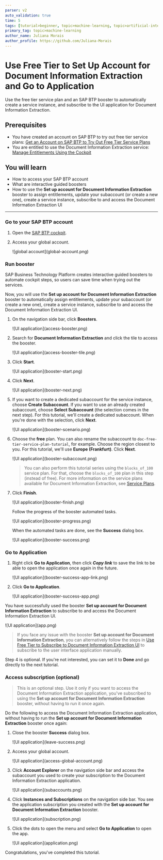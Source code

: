 ```yaml
---
parser: v2
auto_validation: true
time: 5
tags: [tutorial>beginner, topic>machine-learning, topic>artificial-intelligence, topic>cloud, software-product>sap-business-technology-platform, software-product>sap-ai-services, software-product>document-information-extraction, tutorial>free-tier]
primary_tag: topic>machine-learning
author_name: Juliana Morais
author_profile: https://github.com/Juliana-Morais
---
```


# Use Free Tier to Set Up Account for Document Information Extraction and Go to Application
<!-- description --> Use the free tier service plan and an SAP BTP booster to automatically create a service instance, and subscribe to the UI application for Document Information Extraction.

## Prerequisites
- You have created an account on SAP BTP to try out free tier service plans: [Get an Account on SAP BTP to Try Out Free Tier Service Plans](btp-free-tier-account)
- You are entitled to use the Document Information Extraction service: [Manage Entitlements Using the Cockpit](btp-cockpit-entitlements)

## You will learn
  - How to access your SAP BTP account
  - What are interactive guided boosters
  - How to use the **Set up account for Document Information Extraction** booster to assign entitlements, update your subaccount (or create a new one), create a service instance, subscribe to and access the Document Information Extraction UI

---

### Go to your SAP BTP account


1. Open the [SAP BTP cockpit](https://account.hana.ondemand.com/cockpit#/home/allaccounts).

2. Access your global account.

    <!-- border -->![global account](global-account.png)



### Run booster


SAP Business Technology Platform creates interactive guided boosters to automate cockpit steps, so users can save time when trying out the services.

Now, you will use the **Set up account for Document Information Extraction** booster to automatically assign entitlements, update your subaccount (or create a new one), create a service instance, subscribe to and access the Document Information Extraction UI.

1. On the navigation side bar, click **Boosters**.

    <!-- border -->![UI application](access-booster.png)

2. Search for **Document Information Extraction** and click the tile to access the booster.

    <!-- border -->![UI application](access-booster-tile.png)

3. Click **Start**.

    <!-- border -->![UI application](booster-start.png)

4. Click **Next**.

    <!-- border -->![UI application](booster-next.png)

5. If you want to create a dedicated subaccount for the service instance, choose **Create Subaccount**. If you want to use an already created subaccount, choose **Select Subaccount** (the selection comes in the next step). For this tutorial, we'll create a dedicated subaccount. When you're done with the selection, click **Next**.

    <!-- border -->![UI application](booster-scenario.png)

6. Choose the **free** plan. You can also rename the subaccount to `doc-free-tier-service-plan-tutorial`, for example. Choose the region closest to you. For this tutorial, we'll use **Europe (Frankfurt)**. Click **Next**.

    <!-- border -->![UI application](booster-subaccount.png)

    >You can also perform this tutorial series using the `blocks_of_100` service plan. For that, choose the `blocks_of_100` plan in this step (instead of free). For more information on the service plans available for Document Information Extraction, see [Service Plans](https://help.sap.com/docs/DOCUMENT_INFORMATION_EXTRACTION/5fa7265b9ff64d73bac7cec61ee55ae6/2c17b2aa8d6b4fa8a5c6259a33feb360.html).

7. Click **Finish**.

    <!-- border -->![UI application](booster-finish.png)

    Follow the progress of the booster automated tasks.

    <!-- border -->![UI application](booster-progress.png)

    When the automated tasks are done, see the **Success** dialog box.

    <!-- border -->![UI application](booster-success.png)




### Go to Application


1. Right click **Go to Application**, then click ***Copy link*** to save the link to be able to open the application once again in the future.

    <!-- border -->![UI application](booster-success-app-link.png)

2. Click **Go to Application**.

    <!-- border -->![UI application](booster-success-app.png)

You have successfully used the booster **Set up account for Document Information Extraction** to subscribe to and access the Document Information Extraction UI.

<!-- border -->![UI application](app.png)

>If you face any issue with the booster **Set up account for Document Information Extraction**, you can alternatively follow the steps in [Use Free Tier to Subscribe to Document Information Extraction UI](cp-aibus-dox-free-ui-sub) to subscribe to the user interface application manually.

Step 4 is optional. If you're not interested, you can set it to **Done** and go directly to the next tutorial.



### Access subscription (optional)


> This is an optional step. Use it only if you want to access the Document Information Extraction application, you've subscribed to using the **Set up account for Document Information Extraction** booster, without having to run it once again.

Do the following to access the Document Information Extraction application, without having to run the **Set up account for Document Information Extraction** booster once again:

1. Close the booster **Success** dialog box.

    <!-- border -->![UI application](leave-success.png)

2. Access your global account.

    <!-- border -->![UI application](access-global-account.png)

3. Click **Account Explorer** on the navigation side bar and access the subaccount you used to create your subscription to the Document Information Extraction application.

    <!-- border -->![UI application](subaccounts.png)

4. Click **Instances and Subscriptions** on the navigation side bar. You see the application subscription you created with the **Set up account for Document Information Extraction** booster.

    <!-- border -->![UI application](subscription.png)

5. Click the dots to open the menu and select **Go to Application** to open the app.

    <!-- border -->![UI application](application.png)

Congratulations, you've completed this tutorial.